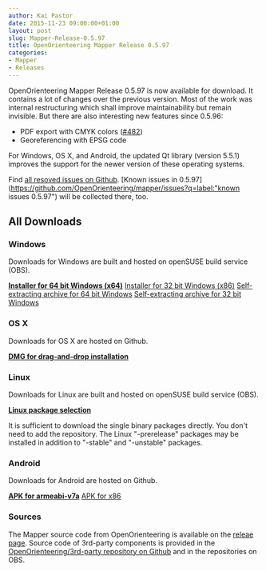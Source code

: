 ```yaml
---
author: Kai Pastor
date: 2015-11-23 09:00:00+01:00
layout: post
slug: Mapper-Release-0.5.97
title: OpenOrienteering Mapper Release 0.5.97
categories:
- Mapper
- Releases
---
```


OpenOrienteering Mapper Release 0.5.97 is now available for download. It contains a lot of changes over the previous version. Most of the work was internal restructuring which shall improve maintainability but remain invisible. But there are also interesting new features since 0.5.96:

 - PDF export with CMYK colors ([#482](https://github.com/OpenOrienteering/mapper/issues/482))
 - Georeferencing with EPSG code

For Windows, OS X, and Android, the updated Qt library (version 5.5.1) improves the support for the newer version of these operating systems.

Find [all resoved issues on Github](https://github.com/OpenOrienteering/mapper/issues?q=milestone:v0.5.97+is:closed).
[Known issues in 0.5.97](https://github.com/OpenOrienteering/mapper/issues?q=label:"known issues 0.5.97") will be collected there, too.

<h2 class="release-downloads-header">All Downloads</h2>

### Windows
Downloads for Windows are built and hosted on openSUSE build service (OBS).

**[Installer for 64 bit Windows (x64)](http://download.opensuse.org/repositories/home:/dg0yt/Windows/openorienteering-mapper_0.5.97-Windows-x64.exe)**
[Installer for 32 bit Windows (x86)](http://download.opensuse.org/repositories/home:/dg0yt/Windows/openorienteering-mapper_0.5.97-Windows-x86.exe)
[Self-extracting archive for 64 bit Windows](http://download.opensuse.org/repositories/home:/dg0yt/Windows/openorienteering-mapper_0.5.97-Windows-x64.sfx.exe)
[Self-extracting archive for 32 bit Windows](http://download.opensuse.org/repositories/home:/dg0yt/Windows/openorienteering-mapper_0.5.97-Windows-x86.sfx.exe)

### OS X
Downloads for OS X are hosted on Github.

**[DMG for drag-and-drop installation](https://github.com/OpenOrienteering/mapper/releases/download/v0.5.97/OpenOrienteering-Mapper-0.5.97-Darwin-x64.dmg)**

### Linux
Downloads for Linux are built and hosted on openSUSE build service (OBS).

**[Linux package selection](https://software.opensuse.org/download.html?project=home%3Adg0yt&package=openorienteering-mapper-prerelease)**

It is sufficient to download the single binary packages directly. You don't need to add the repository. The Linux "-prerelease" packages may be installed in addition to "-stable" and "-unstable" packages.

### Android
Downloads for Android are hosted on Github.

**[APK for armeabi-v7a](https://github.com/OpenOrienteering/mapper/releases/download/v0.5.97/OpenOrienteering-Mapper-0.5.97-Android-armeabi-v7a.apk)**
[APK for x86](https://github.com/OpenOrienteering/mapper/releases/download/v0.5.97/OpenOrienteering-Mapper-0.5.97-Android-x86.apk)

### Sources
The Mapper source code from OpenOrienteering is available on the [releae page](https://github.com/OpenOrienteering/sources/releases/tag/v0.5.97). Source code of 3rd-party components is provided in the [OpenOrienteering/3rd-party repository on Github](https://github.com/OpenOrienteering/sources/releases/tag/3rd-party) and in the repositories on OBS.
